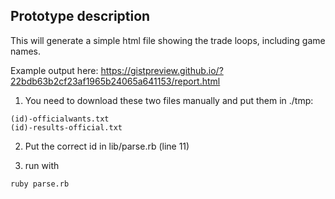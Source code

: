 

## Prototype description

This will generate a simple html file showing the trade loops, including game names.

Example output here: https://gistpreview.github.io/?22bdb63b2cf23af1965b24065a641153/report.html

1) You need to download these two files manually and put them in ./tmp:
```
(id)-officialwants.txt
(id)-results-official.txt
```

2) Put the correct id in lib/parse.rb (line 11)

3) run with
```
ruby parse.rb
```
